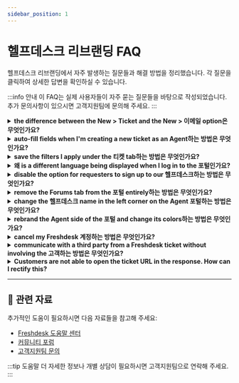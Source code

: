 ```yaml
---
sidebar_position: 1
---
```


# 헬프데스크 리브랜딩 FAQ

헬프데스크 리브랜딩에서 자주 발생하는 질문들과 해결 방법을 정리했습니다. 각 질문을 클릭하여 상세한 답변을 확인하실 수 있습니다.

:::info 안내
이 FAQ는 실제 사용자들이 자주 묻는 질문들을 바탕으로 작성되었습니다. 추가 문의사항이 있으시면 고객지원팀에 문의해 주세요.
:::

<details>
<summary><strong>the difference between the New > Ticket and the New > 이메일 option은 무엇인가요?</strong></summary>

The option to raise a **new ticket** or send a **new 이메일** is available as part of the '**+ New**' quick access dropdown on the top right corner near the Search icon. You will also find '**New contact**', and '**New Company**' options as part of the dropdown for quick access.**+ New Ticket: **This option can be used by the 상담원 to create a new ticket on behalf of the requester, ideally after a phone call. The source of this ticket will be set as **Phone**. Also, on this page, you will be able to add a new contact. The 'Create another' option will open another new ticket page with the same properties as the previous ticket you just raised.**+ New 이메일: **This option can be used by 상담원 to send outbound emails to customers from Freshdesk, for any intimation. This 이메일 will also be converted into a ticket. Here, you will not have an option to add a contact like the one available in the new ticket page. The 'Send another' option will open another new 이메일 page with the same properties as the previous 이메일 you just sent.If you would like to create a ticket on behalf of the 고객 then you can use the 'New Ticket' option and if you would like to send an outbound 이메일 to one of your customers then you can use the 'New 이메일' option.

</details>

<details>
<summary><strong>auto-fill fields when I'm creating a new ticket as an Agent하는 방법은 무엇인가요?</strong></summary>

You have 상담원 with a busy schedule who are on calls and creating 티켓 for customers as you believe in first-hand 지원. When your 상담원 are creating a new ticket or sending an outbound 이메일, you can use the Ticket Templates feature to pre-fill regularly used fields.Under **관리자 > Agent Productivity > Ticket templates**, you can set up a template that your 상담원 can select with one click. This 해결책 article walks you through the process.The Ticket templates feature is available from the Garden 요금제 onwards.

</details>

<details>
<summary><strong>save the filters I apply under the 티켓 tab하는 방법은 무엇인가요?</strong></summary>

After applying the filters under the Filter 티켓 section of the Ticket view page, please click on the **Tick mark **next to the list view name (All 티켓).This will allow you to save these filters and give it a relevant heading as well which you could use later.Here's a[ detailed article](https://지원.freshdesk.com/지원/solutions/articles/37559-filtering-티켓-using-views) that will help you set it up.

</details>

<details>
<summary><strong>왜 is a different language being displayed when I log in to the 포털인가요?</strong></summary>

Please check the language options which is applied to your profile - you could check this under Agent Avatar-->Profile 설정.

</details>

<details>
<summary><strong>disable the option for requesters to sign up to our 헬프데스크하는 방법은 무엇인가요?</strong></summary>

Please navigate to **관리자 -> Channels -> Portals -> 설정 **and choose the option "**No" **under **Allow users to Sign Up from the 고객 포털**.This **would not allow** users to sign up from the 포털 - you would have to send them an activation 이메일 to create an 계정 with your system.

</details>

<details>
<summary><strong>remove the Forums tab from the 포털 entirely하는 방법은 무엇인가요?</strong></summary>

Please navigate to **관리자 -> 계정 -> 헬프데스크 설정 **where you would be able to find a toggle button next to forums. Disabling this would hide the forums tab for all users on every product 포털 of your system.In order to hide this only for your customers, please get in touch with us **(지원@freshdesk.com)** where we could give you a CSS code to hide the tab on the user end.

</details>

<details>
<summary><strong>change the 헬프데스크 name in the left corner on the Agent 포털하는 방법은 무엇인가요?</strong></summary>

Please navigate to 관리자 -> 계정 -> 헬프데스크 설정 to change the 포털 name displayed on the left side of the navigation bar.You will find a field called **헬프데스크 name** in the 헬프데스크 설정, where you can enter the desired 헬프데스크 name.![이미지](https://s3.amazonaws.com/cdn.freshdesk.com/data/헬프데스크/attachments/production/50009297345/original/zhQF9PjRqJrJFWJVXVqmVKv8vmbClTPphg.png?1693233538)

</details>

<details>
<summary><strong>rebrand the Agent side of the 포털 and change its colors하는 방법은 무엇인가요?</strong></summary>

To change the colors of the Agent side of the 포털, please go to **관리자 > 계정 > 헬프데스크 설정 > **Click on** Edit Branding **and make the necessary changes to **헬프데스크 colors**.![이미지](https://s3.amazonaws.com/cdn.freshdesk.com/data/헬프데스크/attachments/production/50009272133/original/Xisbv1VyF-9As4wXDp9KlrG0-w4xaf78SA.png?1692892903)

</details>

<details>
<summary><strong>cancel my Freshdesk 계정하는 방법은 무엇인가요?</strong></summary>

We, at Freshdesk, are always available to assist you with any issues that you are facing and will be happy to make your experience better. If there is anything we can help you with, feel free to write to us at **지원@freshdesk.com**.However, if you're certain that you'd like to delete your 계정, please click on **관리자** (represented by a gear icon from the navigation panel on the left)** > 계정 > 계정 Details **and click on '**Cancel 계정**'.**참고 that you will have to be an '계정 관리자' on the 포털 to find this section.**![이미지](https://s3.amazonaws.com/cdn.freshdesk.com/data/헬프데스크/attachments/production/41662165/original/A4iAu0m5oQfkKBgT_42D9y6RztF6ysCDQg.png?1541575768)It would be really helpful if you share your feedback and the reason behind canceling your 계정 with us. You can then hit the '**Request Cancellation**' button on the next page and confirm the action on the following pop-up window.You will have **24 hours before your 계정 gets suspended**, and **14 days (2 weeks) before we delete your 계정 and 계정 data permanently**.![이미지](https://s3.amazonaws.com/cdn.freshdesk.com/data/헬프데스크/attachments/production/41662167/original/WxaC4O6i8X3X2Axjw1yd2KEP83dj1lTq0A.png?1541575787)Furthermore, we would advise you to export your 계정 data by using the '**Export Now**' option on the same page before canceling your Freshdesk 계정.**참고**: If you're getting an 오류 while deleting your 계정, please reach out to our 지원 팀 at 지원@freshdesk.com

</details>

<details>
<summary><strong>communicate with a third party from a Freshdesk ticket without involving the 고객하는 방법은 무엇인가요?</strong></summary>

If you are looking to initiating a private conversation with a third party vendor who isn't a part of your Freshdesk 계정, you could use the **Forward** option on the Ticket details page.Please navigate to the **티켓** tab -> click on the ticket on which you would want to perform this action -> and click on "**forward" **next to the reply option.This sends the entire thread or individual reply (depending on which Forward is used) to the third party and it would not be visible to the 고객. A reply to this 이메일 will be added as a private 참고 to the ticket, which would also not be visible to the 고객.

</details>

<details>
<summary><strong>Customers are not able to open the ticket URL in the response. How can I rectify this?</strong></summary>

When you send out responses to your customers - the ticket URL would be available to the users depending on the user permission which can be understood by navigating to **관리자 -> Channels -> Portals -> 설정**. So there are two options - logged-in users or anyone with a **public ticket **URL.Considering the question, the option in your 설정 is "logged in users" who would need to be verified to have an 계정 in your 포털 so that they could log in and check. There are two options to do this - make sure you send out an activation URL manually from the customers' tab or automate it in **Adnin > Workflows > 이메일 notifications > Requester notifications > User activation**. Finally, if you would want a quicker alternative, you could guide them to do a 비밀번호 reset on the 포털.

</details>

---

## 🔗 관련 자료

추가적인 도움이 필요하시면 다음 자료들을 참고해 주세요:

- [Freshdesk 도움말 센터](https://support.freshdesk.com)
- [커뮤니티 포럼](https://community.freshworks.com)
- [고객지원팀 문의](mailto:support@freshdesk.com)

:::tip 도움말
더 자세한 정보나 개별 상담이 필요하시면 고객지원팀으로 연락해 주세요.
:::
